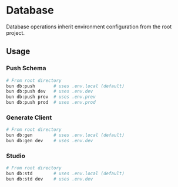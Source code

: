 # Database

Database operations inherit environment configuration from the root project.

## Usage

### Push Schema
```bash
# From root directory
bun db:push       # uses .env.local (default)
bun db:push dev   # uses .env.dev  
bun db:push prev  # uses .env.prev
bun db:push prod  # uses .env.prod
```

### Generate Client
```bash
# From root directory
bun db:gen        # uses .env.local (default)
bun db:gen dev    # uses .env.dev
```

### Studio
```bash
# From root directory
bun db:std        # uses .env.local (default)
bun db:std dev    # uses .env.dev
```
